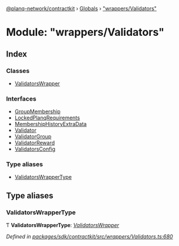 [@planq-network/contractkit](../README.md) › [Globals](../globals.md) › ["wrappers/Validators"](_wrappers_validators_.md)

# Module: "wrappers/Validators"

## Index

### Classes

* [ValidatorsWrapper](../classes/_wrappers_validators_.validatorswrapper.md)

### Interfaces

* [GroupMembership](../interfaces/_wrappers_validators_.groupmembership.md)
* [LockedPlanqRequirements](../interfaces/_wrappers_validators_.lockedplanqrequirements.md)
* [MembershipHistoryExtraData](../interfaces/_wrappers_validators_.membershiphistoryextradata.md)
* [Validator](../interfaces/_wrappers_validators_.validator.md)
* [ValidatorGroup](../interfaces/_wrappers_validators_.validatorgroup.md)
* [ValidatorReward](../interfaces/_wrappers_validators_.validatorreward.md)
* [ValidatorsConfig](../interfaces/_wrappers_validators_.validatorsconfig.md)

### Type aliases

* [ValidatorsWrapperType](_wrappers_validators_.md#validatorswrappertype)

## Type aliases

###  ValidatorsWrapperType

Ƭ **ValidatorsWrapperType**: *[ValidatorsWrapper](../classes/_wrappers_validators_.validatorswrapper.md)*

*Defined in [packages/sdk/contractkit/src/wrappers/Validators.ts:680](https://github.com/planq-network/planq-sdk/blob/master/packages/sdk/contractkit/src/wrappers/Validators.ts#L680)*
